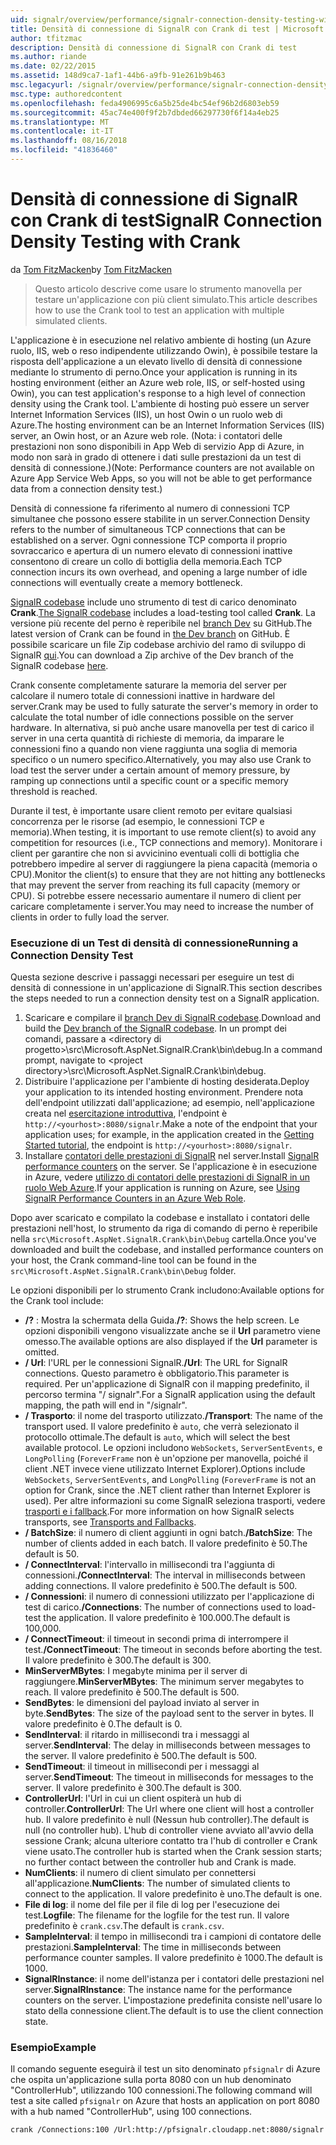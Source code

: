 ```yaml
---
uid: signalr/overview/performance/signalr-connection-density-testing-with-crank
title: Densità di connessione di SignalR con Crank di test | Microsoft Docs
author: tfitzmac
description: Densità di connessione di SignalR con Crank di test
ms.author: riande
ms.date: 02/22/2015
ms.assetid: 148d9ca7-1af1-44b6-a9fb-91e261b9b463
msc.legacyurl: /signalr/overview/performance/signalr-connection-density-testing-with-crank
msc.type: authoredcontent
ms.openlocfilehash: feda4906995c6a5b25de4bc54ef96b2d6803eb59
ms.sourcegitcommit: 45ac74e400f9f2b7dbded66297730f6f14a4eb25
ms.translationtype: MT
ms.contentlocale: it-IT
ms.lasthandoff: 08/16/2018
ms.locfileid: "41836460"
---
```

<a name="signalr-connection-density-testing-with-crank"></a><span data-ttu-id="2ae05-103">Densità di connessione di SignalR con Crank di test</span><span class="sxs-lookup"><span data-stu-id="2ae05-103">SignalR Connection Density Testing with Crank</span></span>
====================
<span data-ttu-id="2ae05-104">da [Tom FitzMacken](https://github.com/tfitzmac)</span><span class="sxs-lookup"><span data-stu-id="2ae05-104">by [Tom FitzMacken](https://github.com/tfitzmac)</span></span>

> <span data-ttu-id="2ae05-105">Questo articolo descrive come usare lo strumento manovella per testare un'applicazione con più client simulato.</span><span class="sxs-lookup"><span data-stu-id="2ae05-105">This article describes how to use the Crank tool to test an application with multiple simulated clients.</span></span>


<span data-ttu-id="2ae05-106">L'applicazione è in esecuzione nel relativo ambiente di hosting (un Azure ruolo, IIS, web o reso indipendente utilizzando Owin), è possibile testare la risposta dell'applicazione a un elevato livello di densità di connessione mediante lo strumento di perno.</span><span class="sxs-lookup"><span data-stu-id="2ae05-106">Once your application is running in its hosting environment (either an Azure web role, IIS, or self-hosted using Owin), you can test application's response to a high level of connection density using the Crank tool.</span></span> <span data-ttu-id="2ae05-107">L'ambiente di hosting può essere un server Internet Information Services (IIS), un host Owin o un ruolo web di Azure.</span><span class="sxs-lookup"><span data-stu-id="2ae05-107">The hosting environment can be an Internet Information Services (IIS) server, an Owin host, or an Azure web role.</span></span> <span data-ttu-id="2ae05-108">(Nota: i contatori delle prestazioni non sono disponibili in App Web di servizio App di Azure, in modo non sarà in grado di ottenere i dati sulle prestazioni da un test di densità di connessione.)</span><span class="sxs-lookup"><span data-stu-id="2ae05-108">(Note: Performance counters are not available on Azure App Service Web Apps, so you will not be able to get performance data from a connection density test.)</span></span>

<span data-ttu-id="2ae05-109">Densità di connessione fa riferimento al numero di connessioni TCP simultanee che possono essere stabilite in un server.</span><span class="sxs-lookup"><span data-stu-id="2ae05-109">Connection Density refers to the number of simultaneous TCP connections that can be established on a server.</span></span> <span data-ttu-id="2ae05-110">Ogni connessione TCP comporta il proprio sovraccarico e apertura di un numero elevato di connessioni inattive consentono di creare un collo di bottiglia della memoria.</span><span class="sxs-lookup"><span data-stu-id="2ae05-110">Each TCP connection incurs its own overhead, and opening a large number of idle connections will eventually create a memory bottleneck.</span></span>

<span data-ttu-id="2ae05-111">[SignalR codebase](https://github.com/signalr/signalr) include uno strumento di test di carico denominato **Crank**.</span><span class="sxs-lookup"><span data-stu-id="2ae05-111">[The SignalR codebase](https://github.com/signalr/signalr) includes a load-testing tool called **Crank**.</span></span> <span data-ttu-id="2ae05-112">La versione più recente del perno è reperibile nel [branch Dev](https://github.com/SignalR/signalr/tree/dev) su GitHub.</span><span class="sxs-lookup"><span data-stu-id="2ae05-112">The latest version of Crank can be found in [the Dev branch](https://github.com/SignalR/signalr/tree/dev) on GitHub.</span></span> <span data-ttu-id="2ae05-113">È possibile scaricare un file Zip codebase archivio del ramo di sviluppo di SignalR [qui](https://github.com/SignalR/SignalR/archive/dev.zip).</span><span class="sxs-lookup"><span data-stu-id="2ae05-113">You can download a Zip archive of the Dev branch of the SignalR codebase [here](https://github.com/SignalR/SignalR/archive/dev.zip).</span></span>

<span data-ttu-id="2ae05-114">Crank consente completamente saturare la memoria del server per calcolare il numero totale di connessioni inattive in hardware del server.</span><span class="sxs-lookup"><span data-stu-id="2ae05-114">Crank may be used to fully saturate the server's memory in order to calculate the total number of idle connections possible on the server hardware.</span></span> <span data-ttu-id="2ae05-115">In alternativa, si può anche usare manovella per test di carico il server in una certa quantità di richieste di memoria, da imparare le connessioni fino a quando non viene raggiunta una soglia di memoria specifico o un numero specifico.</span><span class="sxs-lookup"><span data-stu-id="2ae05-115">Alternatively, you may also use Crank to load test the server under a certain amount of memory pressure, by ramping up connections until a specific count or a specific memory threshold is reached.</span></span>

<span data-ttu-id="2ae05-116">Durante il test, è importante usare client remoto per evitare qualsiasi concorrenza per le risorse (ad esempio, le connessioni TCP e memoria).</span><span class="sxs-lookup"><span data-stu-id="2ae05-116">When testing, it is important to use remote client(s) to avoid any competition for resources (i.e., TCP connections and memory).</span></span> <span data-ttu-id="2ae05-117">Monitorare i client per garantire che non si avvicinino eventuali colli di bottiglia che potrebbero impedire al server di raggiungere la piena capacità (memoria o CPU).</span><span class="sxs-lookup"><span data-stu-id="2ae05-117">Monitor the client(s) to ensure that they are not hitting any bottlenecks that may prevent the server from reaching its full capacity (memory or CPU).</span></span> <span data-ttu-id="2ae05-118">Si potrebbe essere necessario aumentare il numero di client per caricare completamente i server.</span><span class="sxs-lookup"><span data-stu-id="2ae05-118">You may need to increase the number of clients in order to fully load the server.</span></span>

### <a name="running-a-connection-density-test"></a><span data-ttu-id="2ae05-119">Esecuzione di un Test di densità di connessione</span><span class="sxs-lookup"><span data-stu-id="2ae05-119">Running a Connection Density Test</span></span>

<span data-ttu-id="2ae05-120">Questa sezione descrive i passaggi necessari per eseguire un test di densità di connessione in un'applicazione di SignalR.</span><span class="sxs-lookup"><span data-stu-id="2ae05-120">This section describes the steps needed to run a connection density test on a SignalR application.</span></span>

1. <span data-ttu-id="2ae05-121">Scaricare e compilare il [branch Dev di SignalR codebase](https://github.com/SignalR/SignalR/archive/dev.zip).</span><span class="sxs-lookup"><span data-stu-id="2ae05-121">Download and build the [Dev branch of the SignalR codebase](https://github.com/SignalR/SignalR/archive/dev.zip).</span></span> <span data-ttu-id="2ae05-122">In un prompt dei comandi, passare a &lt;directory di progetto&gt;\src\Microsoft.AspNet.SignalR.Crank\bin\debug.</span><span class="sxs-lookup"><span data-stu-id="2ae05-122">In a command prompt, navigate to &lt;project directory&gt;\src\Microsoft.AspNet.SignalR.Crank\bin\debug.</span></span>
2. <span data-ttu-id="2ae05-123">Distribuire l'applicazione per l'ambiente di hosting desiderata.</span><span class="sxs-lookup"><span data-stu-id="2ae05-123">Deploy your application to its intended hosting environment.</span></span> <span data-ttu-id="2ae05-124">Prendere nota dell'endpoint utilizzati dall'applicazione; ad esempio, nell'applicazione creata nel [esercitazione introduttiva](../getting-started/tutorial-getting-started-with-signalr.md), l'endpoint è `http://<yourhost>:8080/signalr`.</span><span class="sxs-lookup"><span data-stu-id="2ae05-124">Make a note of the endpoint that your application uses; for example, in the application created in the [Getting Started tutorial](../getting-started/tutorial-getting-started-with-signalr.md), the endpoint is `http://<yourhost>:8080/signalr`.</span></span>
3. <span data-ttu-id="2ae05-125">Installare [contatori delle prestazioni di SignalR](signalr-performance.md#perfcounters) nel server.</span><span class="sxs-lookup"><span data-stu-id="2ae05-125">Install [SignalR performance counters](signalr-performance.md#perfcounters) on the server.</span></span> <span data-ttu-id="2ae05-126">Se l'applicazione è in esecuzione in Azure, vedere [utilizzo di contatori delle prestazioni di SignalR in un ruolo Web Azure](using-signalr-performance-counters-in-an-azure-web-role.md).</span><span class="sxs-lookup"><span data-stu-id="2ae05-126">If your application is running on Azure, see [Using SignalR Performance Counters in an Azure Web Role](using-signalr-performance-counters-in-an-azure-web-role.md).</span></span>

<span data-ttu-id="2ae05-127">Dopo aver scaricato e compilato la codebase e installato i contatori delle prestazioni nell'host, lo strumento da riga di comando di perno è reperibile nella `src\Microsoft.AspNet.SignalR.Crank\bin\Debug` cartella.</span><span class="sxs-lookup"><span data-stu-id="2ae05-127">Once you've downloaded and built the codebase, and installed performance counters on your host, the Crank command-line tool can be found in the `src\Microsoft.AspNet.SignalR.Crank\bin\Debug` folder.</span></span>

<span data-ttu-id="2ae05-128">Le opzioni disponibili per lo strumento Crank includono:</span><span class="sxs-lookup"><span data-stu-id="2ae05-128">Available options for the Crank tool include:</span></span>

- <span data-ttu-id="2ae05-129">**/?** : Mostra la schermata della Guida.</span><span class="sxs-lookup"><span data-stu-id="2ae05-129">**/?**: Shows the help screen.</span></span> <span data-ttu-id="2ae05-130">Le opzioni disponibili vengono visualizzate anche se il **Url** parametro viene omesso.</span><span class="sxs-lookup"><span data-stu-id="2ae05-130">The available options are also displayed if the **Url** parameter is omitted.</span></span>
- <span data-ttu-id="2ae05-131">**/ Url**: l'URL per le connessioni SignalR.</span><span class="sxs-lookup"><span data-stu-id="2ae05-131">**/Url**: The URL for SignalR connections.</span></span> <span data-ttu-id="2ae05-132">Questo parametro è obbligatorio.</span><span class="sxs-lookup"><span data-stu-id="2ae05-132">This parameter is required.</span></span> <span data-ttu-id="2ae05-133">Per un'applicazione di SignalR con il mapping predefinito, il percorso termina "/ signalr".</span><span class="sxs-lookup"><span data-stu-id="2ae05-133">For a SignalR application using the default mapping, the path will end in "/signalr".</span></span>
- <span data-ttu-id="2ae05-134">**/ Trasporto**: il nome del trasporto utilizzato.</span><span class="sxs-lookup"><span data-stu-id="2ae05-134">**/Transport**: The name of the transport used.</span></span> <span data-ttu-id="2ae05-135">Il valore predefinito è `auto`, che verrà selezionato il protocollo ottimale.</span><span class="sxs-lookup"><span data-stu-id="2ae05-135">The default is `auto`, which will select the best available protocol.</span></span> <span data-ttu-id="2ae05-136">Le opzioni includono `WebSockets`, `ServerSentEvents`, e `LongPolling` (`ForeverFrame` non è un'opzione per manovella, poiché il client .NET invece viene utilizzato Internet Explorer).</span><span class="sxs-lookup"><span data-stu-id="2ae05-136">Options include `WebSockets`, `ServerSentEvents`, and `LongPolling` (`ForeverFrame` is not an option for Crank, since the .NET client rather than Internet Explorer is used).</span></span> <span data-ttu-id="2ae05-137">Per altre informazioni su come SignalR seleziona trasporti, vedere [trasporti e i fallback](../getting-started/introduction-to-signalr.md#transports).</span><span class="sxs-lookup"><span data-stu-id="2ae05-137">For more information on how SignalR selects transports, see [Transports and Fallbacks](../getting-started/introduction-to-signalr.md#transports).</span></span>
- <span data-ttu-id="2ae05-138">**/ BatchSize**: il numero di client aggiunti in ogni batch.</span><span class="sxs-lookup"><span data-stu-id="2ae05-138">**/BatchSize**: The number of clients added in each batch.</span></span> <span data-ttu-id="2ae05-139">Il valore predefinito è 50.</span><span class="sxs-lookup"><span data-stu-id="2ae05-139">The default is 50.</span></span>
- <span data-ttu-id="2ae05-140">**/ ConnectInterval**: l'intervallo in millisecondi tra l'aggiunta di connessioni.</span><span class="sxs-lookup"><span data-stu-id="2ae05-140">**/ConnectInterval**: The interval in milliseconds between adding connections.</span></span> <span data-ttu-id="2ae05-141">Il valore predefinito è 500.</span><span class="sxs-lookup"><span data-stu-id="2ae05-141">The default is 500.</span></span>
- <span data-ttu-id="2ae05-142">**/ Connessioni**: il numero di connessioni utilizzato per l'applicazione di test di carico.</span><span class="sxs-lookup"><span data-stu-id="2ae05-142">**/Connections**: The number of connections used to load-test the application.</span></span> <span data-ttu-id="2ae05-143">Il valore predefinito è 100.000.</span><span class="sxs-lookup"><span data-stu-id="2ae05-143">The default is 100,000.</span></span>
- <span data-ttu-id="2ae05-144">**/ ConnectTimeout**: il timeout in secondi prima di interrompere il test.</span><span class="sxs-lookup"><span data-stu-id="2ae05-144">**/ConnectTimeout**: The timeout in seconds before aborting the test.</span></span> <span data-ttu-id="2ae05-145">Il valore predefinito è 300.</span><span class="sxs-lookup"><span data-stu-id="2ae05-145">The default is 300.</span></span>
- <span data-ttu-id="2ae05-146">**MinServerMBytes**: I megabyte minima per il server di raggiungere.</span><span class="sxs-lookup"><span data-stu-id="2ae05-146">**MinServerMBytes**: The minimum server megabytes to reach.</span></span> <span data-ttu-id="2ae05-147">Il valore predefinito è 500.</span><span class="sxs-lookup"><span data-stu-id="2ae05-147">The default is 500.</span></span>
- <span data-ttu-id="2ae05-148">**SendBytes**: le dimensioni del payload inviato al server in byte.</span><span class="sxs-lookup"><span data-stu-id="2ae05-148">**SendBytes**: The size of the payload sent to the server in bytes.</span></span> <span data-ttu-id="2ae05-149">Il valore predefinito è 0.</span><span class="sxs-lookup"><span data-stu-id="2ae05-149">The default is 0.</span></span>
- <span data-ttu-id="2ae05-150">**SendInterval**: il ritardo in millisecondi tra i messaggi al server.</span><span class="sxs-lookup"><span data-stu-id="2ae05-150">**SendInterval**: The delay in milliseconds between messages to the server.</span></span> <span data-ttu-id="2ae05-151">Il valore predefinito è 500.</span><span class="sxs-lookup"><span data-stu-id="2ae05-151">The default is 500.</span></span>
- <span data-ttu-id="2ae05-152">**SendTimeout**: il timeout in millisecondi per i messaggi al server.</span><span class="sxs-lookup"><span data-stu-id="2ae05-152">**SendTimeout**: The timeout in milliseconds for messages to the server.</span></span> <span data-ttu-id="2ae05-153">Il valore predefinito è 300.</span><span class="sxs-lookup"><span data-stu-id="2ae05-153">The default is 300.</span></span>
- <span data-ttu-id="2ae05-154">**ControllerUrl**: l'Url in cui un client ospiterà un hub di controller.</span><span class="sxs-lookup"><span data-stu-id="2ae05-154">**ControllerUrl**: The Url where one client will host a controller hub.</span></span> <span data-ttu-id="2ae05-155">Il valore predefinito è null (Nessun hub controller).</span><span class="sxs-lookup"><span data-stu-id="2ae05-155">The default is null (no controller hub).</span></span> <span data-ttu-id="2ae05-156">L'hub di controller viene avviato all'avvio della sessione Crank; alcuna ulteriore contatto tra l'hub di controller e Crank viene usato.</span><span class="sxs-lookup"><span data-stu-id="2ae05-156">The controller hub is started when the Crank session starts; no further contact between the controller hub and Crank is made.</span></span>
- <span data-ttu-id="2ae05-157">**NumClients**: il numero di client simulato per connettersi all'applicazione.</span><span class="sxs-lookup"><span data-stu-id="2ae05-157">**NumClients**: The number of simulated clients to connect to the application.</span></span> <span data-ttu-id="2ae05-158">Il valore predefinito è uno.</span><span class="sxs-lookup"><span data-stu-id="2ae05-158">The default is one.</span></span>
- <span data-ttu-id="2ae05-159">**File di log**: il nome del file per il file di log per l'esecuzione dei test.</span><span class="sxs-lookup"><span data-stu-id="2ae05-159">**Logfile**: The filename for the logfile for the test run.</span></span> <span data-ttu-id="2ae05-160">Il valore predefinito è `crank.csv`.</span><span class="sxs-lookup"><span data-stu-id="2ae05-160">The default is `crank.csv`.</span></span>
- <span data-ttu-id="2ae05-161">**SampleInterval**: il tempo in millisecondi tra i campioni di contatore delle prestazioni.</span><span class="sxs-lookup"><span data-stu-id="2ae05-161">**SampleInterval**: The time in milliseconds between performance counter samples.</span></span> <span data-ttu-id="2ae05-162">Il valore predefinito è 1000.</span><span class="sxs-lookup"><span data-stu-id="2ae05-162">The default is 1000.</span></span>
- <span data-ttu-id="2ae05-163">**SignalRInstance**: il nome dell'istanza per i contatori delle prestazioni nel server.</span><span class="sxs-lookup"><span data-stu-id="2ae05-163">**SignalRInstance**: The instance name for the performance counters on the server.</span></span> <span data-ttu-id="2ae05-164">L'impostazione predefinita consiste nell'usare lo stato della connessione client.</span><span class="sxs-lookup"><span data-stu-id="2ae05-164">The default is to use the client connection state.</span></span>

### <a name="example"></a><span data-ttu-id="2ae05-165">Esempio</span><span class="sxs-lookup"><span data-stu-id="2ae05-165">Example</span></span>

<span data-ttu-id="2ae05-166">Il comando seguente eseguirà il test un sito denominato `pfsignalr` di Azure che ospita un'applicazione sulla porta 8080 con un hub denominato "ControllerHub", utilizzando 100 connessioni.</span><span class="sxs-lookup"><span data-stu-id="2ae05-166">The following command will test a site called `pfsignalr` on Azure that hosts an application on port 8080 with a hub named "ControllerHub", using 100 connections.</span></span>

`crank /Connections:100 /Url:http://pfsignalr.cloudapp.net:8080/signalr`
